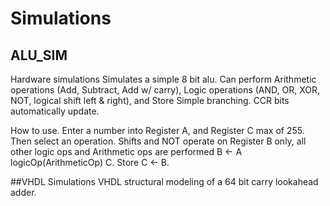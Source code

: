 # Simulations
## ALU_SIM
Hardware simulations
Simulates a simple 8 bit alu.
Can perform Arithmetic operations (Add, Subtract, Add w/ carry), Logic operations (AND, OR, XOR, NOT, logical shift left & right), and Store
Simple branching. CCR bits automatically update.

How to use.
Enter a number into Register A, and Register C max of 255. Then select an operation. Shifts and NOT operate on Register B only, all other logic ops and Arithmetic ops are performed B <- A logicOp(ArithmeticOp) C. Store C <- B.

##VHDL Simulations
VHDL structural modeling of a 64 bit carry lookahead adder.

